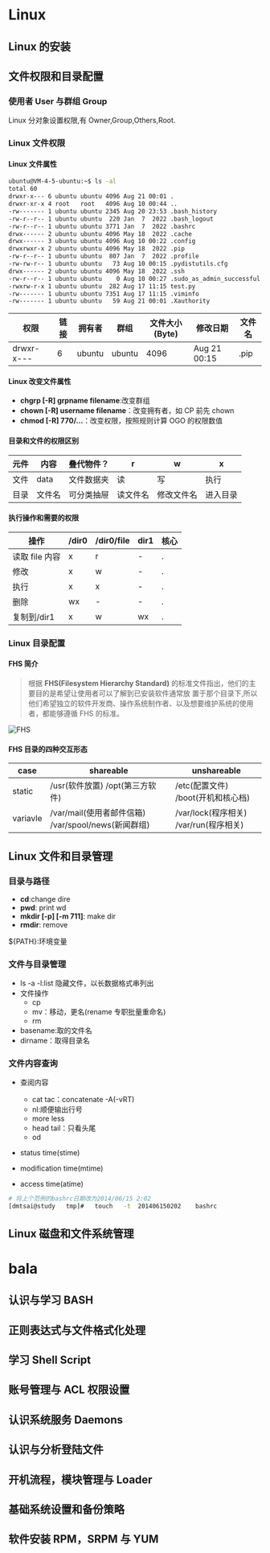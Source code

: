 # Linux

## Linux 的安装

## 文件权限和目录配置

### 使用者 User 与群组 Group

Linux 分对象设置权限,有 Owner,Group,Others,Root.

### Linux 文件权限

#### Linux 文件属性

```bash
ubuntu@VM-4-5-ubuntu:~$ ls -al
total 60
drwxr-x--- 6 ubuntu ubuntu 4096 Aug 21 00:01 .
drwxr-xr-x 4 root   root   4096 Aug 10 00:44 ..
-rw------- 1 ubuntu ubuntu 2345 Aug 20 23:53 .bash_history
-rw-r--r-- 1 ubuntu ubuntu  220 Jan  7  2022 .bash_logout
-rw-r--r-- 1 ubuntu ubuntu 3771 Jan  7  2022 .bashrc
drwx------ 2 ubuntu ubuntu 4096 May 18  2022 .cache
drwx------ 3 ubuntu ubuntu 4096 Aug 10 00:22 .config
drwxrwxr-x 2 ubuntu ubuntu 4096 May 18  2022 .pip
-rw-r--r-- 1 ubuntu ubuntu  807 Jan  7  2022 .profile
-rw-rw-r-- 1 ubuntu ubuntu   73 Aug 10 00:15 .pydistutils.cfg
drwx------ 2 ubuntu ubuntu 4096 May 18  2022 .ssh
-rw-r--r-- 1 ubuntu ubuntu    0 Aug 10 00:27 .sudo_as_admin_successful
-rwxrw-r-x 1 ubuntu ubuntu  282 Aug 17 11:15 test.py
-rw------- 1 ubuntu ubuntu 7351 Aug 17 11:15 .viminfo
-rw------- 1 ubuntu ubuntu   59 Aug 21 00:01 .Xauthority

```

| 权限       | 链接 | 拥有者 | 群组   | 文件大小(Byte) | 修改日期     | 文件名 |
| ---------- | ---- | ------ | ------ | -------------- | ------------ | ------ |
| drwxr-x--- | 6    | ubuntu | ubuntu | 4096           | Aug 21 00:15 | .pip   |

#### Linux 改变文件属性

- **chgrp [-R] grpname filename**:改变群组
- **chown [-R] username filename**：改变拥有者，如 CP 前先 chown
- **chmod [-R] 770/...**：改变权限，按照规则计算 OGO 的权限数值

#### 目录和文件的权限区别

| 元件 | 内容   | 叠代物件？ | r        | w          | x        |
| ---- | ------ | ---------- | -------- | ---------- | -------- |
| 文件 | data   | 文件数据夹 | 读       | 写         | 执行     |
| 目录 | 文件名 | 可分类抽屉 | 读文件名 | 修改文件名 | 进入目录 |

#### 执行操作和需要的权限

| 操作           | /dir0 | /dir0/file | dir1 | 核心 |
| -------------- | ----- | ---------- | ---- | ---- |
| 读取 file 内容 | x     | r          | -    | .    |
| 修改           | x     | w          | -    | .    |
| 执行           | x     | x          | -    | .    |
| 删除           | wx    | -          | -    | .    |
| 复制到/dir1    | x     | w          | wx   | .    |

### Linux 目录配置

#### FHS 简介

> 根据 **FHS(Filesystem Hierarchy Standard)** 的标准文件指出，他们的主要目的是希望让使用者可以了解到已安装软件通常放 置于那个目录下,所以他们希望独立的软件开发商、操作系统制作者、以及想要维护系统的使用者，都能够遵循 FHS 的标准。

![FHS](https://images0.cnblogs.com/blog/443733/201409/021134253607650.gif)

#### FHS 目录的四种交互形态

| case     | shareable                                           | unshareable                            |
| -------- | --------------------------------------------------- | -------------------------------------- |
| static   | /usr(软件放置) /opt(第三方软件)                     | /etc(配置文件) /boot(开机和核心档)     |
| variavle | /var/mail(使用者邮件信箱) /var/spool/news(新闻群组) | /var/lock(程序相关) /var/run(程序相关) |

## Linux 文件和目录管理

### 目录与路径

- **cd**:change dire
- **pwd**: print wd
- **mkdir [-p] [-m 711]**: make dir
- **rmdir**: remove

\${PATH}:环境变量

### 文件与目录管理

- ls -a -l:list 隐藏文件，以长数据格式串列出
- 文件操作
  - cp
  - mv：移动，更名(rename 专职批量重命名)
  - rm
- basename:取的文件名
- dirname：取得目录名

### 文件内容查询

- 查阅内容

  - cat tac：concatenate -A(-vRT)
  - nl:顺便输出行号
  - more less
  - head tail：只看头尾
  - od

- status time(stime)
- modification time(mtime)
- access time(atime)

```bash
# 将上个范例的bashrc日期改为2014/06/15 2:02
[dmtsai@study	tmp]#	touch	-t	201406150202	bashrc
```

## Linux 磁盘和文件系统管理

# bala

## 认识与学习 BASH

## 正则表达式与文件格式化处理

## 学习 Shell Script

## 账号管理与 ACL 权限设置

## 认识系统服务 Daemons

## 认识与分析登陆文件

## 开机流程，模块管理与 Loader

## 基础系统设置和备份策略

## 软件安装 RPM，SRPM 与 YUM
